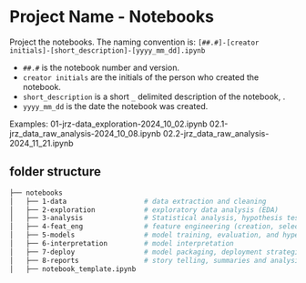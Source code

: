 # Project Name - Notebooks

Project the notebooks. The naming convention is:
`[##.#]-[creator initials]-[short_description]-[yyyy_mm_dd].ipynb`

- `##.#` is the notebook number and version.
- `creator initials` are the initials of the person who created the notebook.
- `short_description` is a short `_` delimited description of the notebook,  .
- `yyyy_mm_dd` is the date the notebook was created.

Examples:
01-jrz-data_exploration-2024_10_02.ipynb
02.1-jrz_data_raw_analysis-2024_10_08.ipynb
02.2-jrz_data_raw_analysis-2024_11_21.ipynb

## folder structure

```bash
├── notebooks
│   ├── 1-data                   # data extraction and cleaning
│   ├── 2-exploration            # exploratory data analysis (EDA)
│   ├── 3-analysis               # Statistical analysis, hypothesis testing.
│   ├── 4-feat_eng               # feature engineering (creation, selection, and transformation.)
│   ├── 5-models                 # model training, evaluation, and hyperparameter tuning.
│   ├── 6-interpretation         # model interpretation
│   ├── 7-deploy                 # model packaging, deployment strategies.
│   ├── 8-reports                # story telling, summaries and analysis conclusions.
│   ├── notebook_template.ipynb
```
